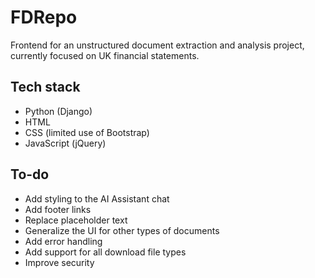 # FDRepo
Frontend for an unstructured document extraction and analysis project, currently focused on UK financial statements.

## Tech stack
* Python (Django)
* HTML
* CSS (limited use of Bootstrap)
* JavaScript (jQuery)

## To-do
* Add styling to the AI Assistant chat
* Add footer links
* Replace placeholder text
* Generalize the UI for other types of documents
* Add error handling
* Add support for all download file types
* Improve security
